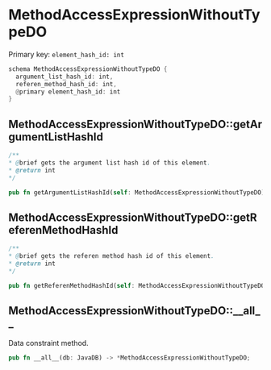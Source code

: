 # MethodAccessExpressionWithoutTypeDO

Primary key: `element_hash_id: int`

```rust
schema MethodAccessExpressionWithoutTypeDO {
  argument_list_hash_id: int,
  referen_method_hash_id: int,
  @primary element_hash_id: int
}
```
## MethodAccessExpressionWithoutTypeDO::getArgumentListHashId

```java
/**
* @brief gets the argument list hash id of this element.
* @return int
*/
```
```rust
pub fn getArgumentListHashId(self: MethodAccessExpressionWithoutTypeDO) -> int;
```
## MethodAccessExpressionWithoutTypeDO::getReferenMethodHashId

```java
/**
* @brief gets the referen method hash id of this element.
* @return int
*/
```
```rust
pub fn getReferenMethodHashId(self: MethodAccessExpressionWithoutTypeDO) -> int;
```
## MethodAccessExpressionWithoutTypeDO::\_\_all\_\_

Data constraint method.

```rust
pub fn __all__(db: JavaDB) -> *MethodAccessExpressionWithoutTypeDO;
```
